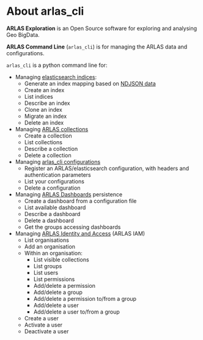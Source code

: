 # About arlas_cli

__ARLAS Exploration__ is an Open Source software for exploring and analysing Geo BigData. 

__ARLAS Command Line__ (`arlas_cli`) is for managing the ARLAS data and configurations.


`arlas_cli` is a python command line for:

- Managing [elasticsearch indices](concepts.md#es-index):
    - Generate an index mapping based on [NDJSON data](https://jsonlines.org/)
    - Create an index
    - List indices
    - Describe an index
    - Clone an index
    - Migrate an index
    - Delete an index
- Managing [ARLAS collections](concepts.md#arlas-collection)
    - Create a collection
    - List collections
    - Describe a collection
    - Delete a collection
- Managing [arlas_cli configurations](concepts.md#configuration)
    - Register an ARLAS/elasticsearch configuration, with headers and authentication parameters
    - List your configurations
    - Delete a configuration
- Managing [ARLAS Dashboards](concepts.md#arlas-dashboards) persistence
    - Create a dashboard from a configuration file
    - List available dashboard
    - Describe a dashboard
    - Delete a dashboard
    - Get the groups accessing dashboards
- Managing [ARLAS Identity and Access](concepts.md#arlas-iam) (ARLAS IAM)
    - List organisations
    - Add an organisation
    - Within an organisation:
        - List visible collections
        - List groups
        - List users
        - List permissions
        - Add/delete a permission
        - Add/delete a group
        - Add/delete a permission to/from a group
        - Add/delete a user
        - Add/delete a user to/from a group
    - Create a user
    - Activate a user
    - Deactivate a user

